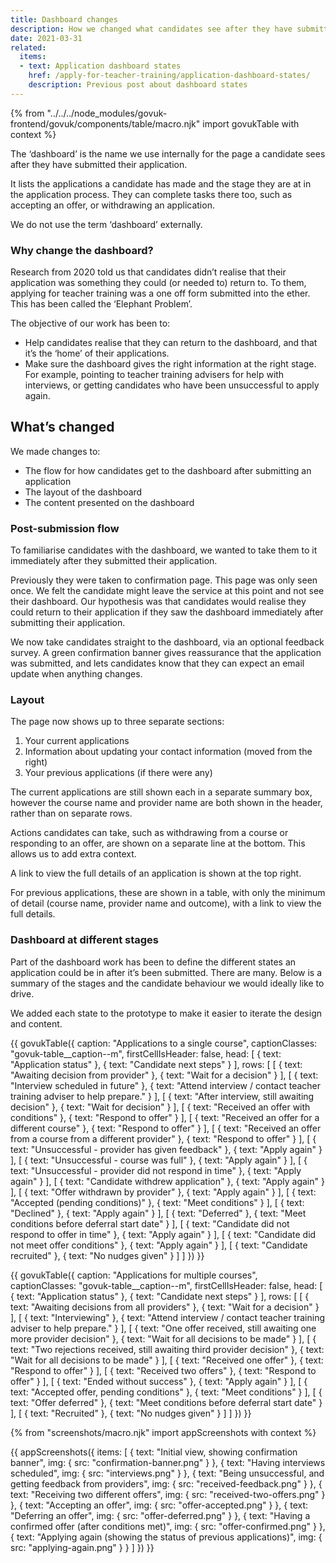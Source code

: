 ```yaml
---
title: Dashboard changes
description: How we changed what candidates see after they have submitted their application
date: 2021-03-31
related:
  items:
  - text: Application dashboard states
    href: /apply-for-teacher-training/application-dashboard-states/
    description: Previous post about dashboard states
---
```


{% from "../../../node_modules/govuk-frontend/govuk/components/table/macro.njk" import govukTable with context %}

The ‘dashboard’ is the name we use internally for the page a candidate sees after they have submitted their application.

It lists the applications a candidate has made and the stage they are at in the application process. They can complete tasks there too, such as accepting an offer, or withdrawing an application.

We do not use the term ‘dashboard’ externally.

### Why change the dashboard?

Research from 2020 told us that candidates didn’t realise that their application was something they could (or needed to) return to. To them, applying for teacher training was a one off form submitted into the ether. This has been called the ‘Elephant Problem’.

The objective of our work has been to:

* Help candidates realise that they can return to the dashboard, and that it’s the ‘home’ of their applications.
* Make sure the dashboard gives the right information at the right stage. For example, pointing to teacher training advisers for help with interviews, or getting candidates who have been unsuccessful to apply again.

## What’s changed

We made changes to:

* The flow for how candidates get to the dashboard after submitting an application
* The layout of the dashboard
* The content presented on the dashboard


### Post-submission flow

To familiarise candidates with the dashboard, we wanted to take them to it immediately after they submitted their application.

Previously they were taken to confirmation page. This page was only seen once. We felt the candidate might leave the service at this point and not see their dashboard. Our hypothesis was that candidates would realise they could return to their application if they saw the dashboard immediately after submitting their application.

We now take candidates straight to the dashboard, via an optional feedback survey. A green confirmation banner gives reassurance that the application was submitted, and lets candidates know that they can expect an email update when anything changes.

### Layout

The page now shows up to three separate sections:

1. Your current applications
2. Information about updating your contact information (moved from the right)
3. Your previous applications (if there were any)

The current applications are still shown each in a separate summary box, however the course name and provider name are both shown in the header, rather than on separate rows.

Actions candidates can take, such as withdrawing from a course or responding to an offer, are shown on a separate line at the bottom. This allows us to add extra context.

A link to view the full details of an application is shown at the top right.

For previous applications, these are shown in a table, with only the minimum of detail (course name, provider name and outcome), with a link to view the full details.

### Dashboard at different stages

Part of the dashboard work has been to define the different states an application could be in after it’s been submitted. There are many. Below is a summary of the stages and the candidate behaviour we would ideally like to drive.

We added each state to the prototype to make it easier to iterate the design and content.

{{ govukTable({
caption: "Applications to a single course",
captionClasses: "govuk-table__caption--m",
firstCellIsHeader: false,
head: [
  {
    text: "Application status"
  },
  {
    text: "Candidate next steps"
  }
],
rows: [
  [
    {
      text: "Awaiting decision from provider"
    },
    {
      text: "Wait for a decision"
    }
  ],
  [
    {
      text: "Interview scheduled in future"
    },
    {
      text: "Attend interview / contact teacher training adviser to help prepare."
    }
  ],
  [
    {
      text: "After interview, still awaiting decision"
    },
    {
      text: "Wait for decision"
    }
  ],
  [
    {
      text: "Received an offer with conditions"
    },
    {
      text: "Respond to offer"
    }
  ],
  [
    {
      text: "Received an offer for a different course"
    },
    {
      text: "Respond to offer"
    }
  ],
  [
    {
      text: "Received an offer from a course from a different provider"
    },
    {
      text: "Respond to offer"
    }
  ],
  [
    {
      text: "Unsuccessful - provider has given feedback"
    },
    {
      text: "Apply again"
    }
  ],
  [
    {
      text: "Unsuccessful - course was full"
    },
    {
      text: "Apply again"
    }
  ],
  [
    {
      text: "Unsuccessful - provider did not respond in time"
    },
    {
      text: "Apply again"
    }
  ],
  [
    {
      text: "Candidate withdrew application"
    },
    {
      text: "Apply again"
    }
  ],
  [
    {
      text: "Offer withdrawn by provider"
    },
    {
      text: "Apply again"
    }
  ],
  [
    {
      text: "Accepted (pending conditions)"
    },
    {
      text: "Meet conditions"
    }
  ],
  [
    {
      text: "Declined"
    },
    {
      text: "Apply again"
    }
  ],
  [
    {
      text: "Deferred"
    },
    {
      text: "Meet conditions before deferral start date"
    }
  ],
  [
    {
      text: "Candidate did not respond to offer in time"
    },
    {
      text: "Apply again"
    }
  ],
  [
    {
      text: "Candidate did not meet offer conditions"
    },
    {
      text: "Apply again"
    }
  ],
  [
    {
      text: "Candidate recruited"
    },
    {
      text: "No nudges given"
    }
  ]
]
}) }}

{{ govukTable({
caption: "Applications for multiple courses",
captionClasses: "govuk-table__caption--m",
firstCellIsHeader: false,
head: [
  {
    text: "Application status"
  },
  {
    text: "Candidate next steps"
  }
],
rows: [
  [
    {
      text: "Awaiting decisions from all providers"
    },
    {
      text: "Wait for a decision"
    }
  ],
  [
    {
      text: "Interviewing"
    },
    {
      text: "Attend interview / contact teacher training adviser to help prepare."
    }
  ],
  [
    {
      text: "One offer received, still awaiting one more provider decision"
    },
    {
      text: "Wait for all decisions to be made"
    }
  ],
  [
    {
      text: "Two rejections received, still awaiting third provider decision"
    },
    {
      text: "Wait for all decisions to be made"
    }
  ],
  [
    {
      text: "Received one offer"
    },
    {
      text: "Respond to offer"
    }
  ],
  [
    {
      text: "Received two offers"
    },
    {
      text: "Respond to offer"
    }
  ],
  [
    {
      text: "Ended without success"
    },
    {
      text: "Apply again"
    }
  ],
  [
    {
      text: "Accepted offer, pending conditions"
    },
    {
      text: "Meet conditions"
    }
  ],
  [
    {
      text: "Offer deferred"
    },
    {
      text: "Meet conditions before deferral start date"
    }
  ],
  [
    {
      text: "Recruited"
    },
    {
      text: "No nudges given"
    }
  ]
]
}) }}


{% from "screenshots/macro.njk" import appScreenshots with context %}

{{ appScreenshots({
  items: [
    {
      text: "Initial view, showing confirmation banner",
      img: {
        src: "confirmation-banner.png"
      }
    },
    {
      text: "Having interviews scheduled",
      img: {
        src: "interviews.png"
      }
    },
    {
      text: "Being unsuccessful, and getting feedback from providers",
      img: {
        src: "received-feedback.png"
      }
    },
    {
      text: "Receiving two different offers",
      img: {
        src: "received-two-offers.png"
      }
    },
    {
      text: "Accepting an offer",
      img: {
        src: "offer-accepted.png"
      }
    },
    {
      text: "Deferring an offer",
      img: {
        src: "offer-deferred.png"
      }
    },
    {
      text: "Having a confirmed offer (after conditions met)",
      img: {
        src: "offer-confirmed.png"
      }
    },
    {
      text: "Applying again (showing the status of previous applications)",
      img: {
        src: "applying-again.png"
      }
    }
  ]
}) }}
